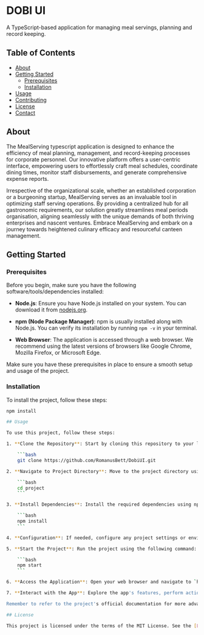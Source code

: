 # DOBI UI

A TypeScript-based application for managing meal servings, planning and record keeping.

## Table of Contents

- [About](#about)
- [Getting Started](#getting-started)
  - [Prerequisites](#prerequisites)
  - [Installation](#installation)
- [Usage](#usage)
- [Contributing](#contributing)
- [License](#license)
- [Contact](#contact)

## About

The MealServing typescript application is designed to enhance the efficiency of meal planning, management, and record-keeping processes for corporate personnel. Our innovative platform offers a user-centric interface, empowering users to effortlessly craft meal schedules, coordinate dining times, monitor staff disbursements, and generate comprehensive expense reports.

Irrespective of the organizational scale, whether an established corporation or a burgeoning startup, MealServing serves as an invaluable tool in optimizing staff serving operations. By providing a centralized hub for all gastronomic requirements, our solution greatly streamlines meal periods organisation, aligning seamlessly with the unique demands of both thriving enterprises and nascent ventures. Embrace MealServing and embark on a journey towards heightened culinary efficacy and resourceful canteen management.

## Getting Started
### Prerequisites

Before you begin, make sure you have the following software/tools/dependencies installed:

- **Node.js**: Ensure you have Node.js installed on your system. You can download it from [nodejs.org](https://nodejs.org/).

- **npm (Node Package Manager)**: npm is usually installed along with Node.js. You can verify its installation by running `npm -v` in your terminal.

- **Web Browser**: The application is accessed through a web browser. We recommend using the latest versions of browsers like Google Chrome, Mozilla Firefox, or Microsoft Edge.

Make sure you have these prerequisites in place to ensure a smooth setup and usage of the project.

### Installation

To install the project, follow these steps:

```bash
npm install

## Usage

To use this project, follow these steps:

1. **Clone the Repository**: Start by cloning this repository to your local machine using the following command:

    ```bash
    git clone https://github.com/RomanusBett/DobiUI.git

2. **Navigate to Project Directory**: Move to the project directory using the `cd` command:

    ```bash
    cd project
    ```

3. **Install Dependencies**: Install the required dependencies using npm:

    ```bash
    npm install
    ```

4. **Configuration**: If needed, configure any project settings or environment variables. Refer to the provided documentation for details.

5. **Start the Project**: Run the project using the following command:

    ```bash
    npm start
    ```

6. **Access the Application**: Open your web browser and navigate to `http://localhost:3000` to access the application.

7. **Interact with the App**: Explore the app's features, perform actions, and test different functionalities. Refer to the user documentation for detailed usage instructions.

Remember to refer to the project's official documentation for more advanced usage scenarios, troubleshooting tips, and customization options.

## License

This project is licensed under the terms of the MIT License. See the [LICENSE](LICENSE) file for details.
